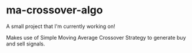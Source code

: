 # ma-crossover-algo

A small project that I'm currently working on!

Makes use of Simple Moving Average Crossover Strategy to generate buy and sell signals.
